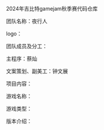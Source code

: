 2024年吉比特gamejam秋季赛代码仓库


团队名称：夜行人


logo：


团队成员及分工：


主程序：蔡灿


文案策划、副美工：钟文展





项目内容：


游戏名称：


游戏类型：


版本介绍：





